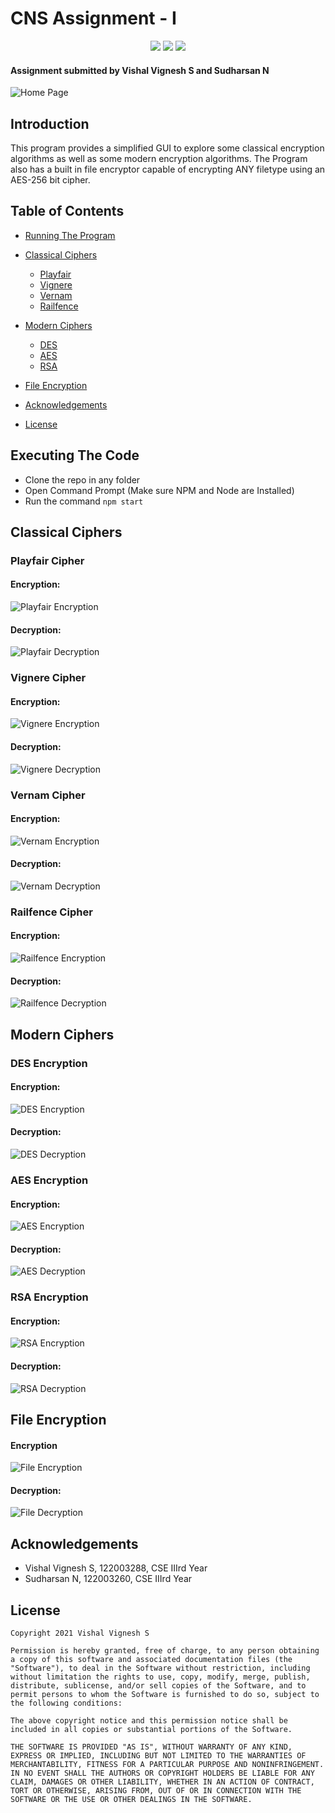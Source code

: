 # CNS Assignment - I
<p align="center">
    <a><img src="https://img.shields.io/badge/version-2.0-green"></a>
    <a><img src="https://img.shields.io/badge/build-passing-green" /></a>
    <a><img src="https://img.shields.io/badge/license-MIT-green"/></a>
</p>

#### Assignment submitted by Vishal Vignesh S and Sudharsan N

![Home Page](https://i.postimg.cc/76CVRDJM/home.png)

## Introduction
This program provides a simplified GUI to explore some classical encryption algorithms as well as some modern encryption algorithms. The Program also has a built in file encryptor capable of encrypting ANY filetype using an AES-256 bit cipher.

## Table of Contents

- [Running The Program](#Executing-The-Code)
- [Classical Ciphers](#Classical-Ciphers)
  - [Playfair](#playfair-cipher)
  - [Vignere](#Vignere-cipher)
  - [Vernam](#vernam-cipher)
  - [Railfence](#railfence-cipher)

- [Modern Ciphers](#modern-ciphers)
  - [DES](#des-encryption)
  - [AES](#aes-encryption)
  - [RSA](#rsa-encryption)

- [File Encryption](#file-encryption)
- [Acknowledgements](#Acknowledgements)
- [License](#license)


## Executing The Code

* Clone the repo in any folder
* Open Command Prompt (Make sure NPM and Node are Installed)
* Run the command `npm start`

## Classical Ciphers

### Playfair Cipher

#### Encryption:
![Playfair Encryption](https://i.postimg.cc/bYtgHyhq/playfair.png)
#### Decryption:
![Playfair Decryption](https://i.postimg.cc/KjB5ZNN1/playfair-dec.png)

### Vignere Cipher

#### Encryption:
![Vignere Encryption](https://i.postimg.cc/T1MrHb6f/vignere.png)
#### Decryption:
![Vignere Decryption](https://i.postimg.cc/ydSmPP2L/vignere-dec.png)

### Vernam Cipher

#### Encryption:
![Vernam Encryption](https://i.postimg.cc/nLWKB5Ss/vernam.png)
#### Decryption:
![Vernam Decryption](https://i.postimg.cc/yNxXJBj4/vernam-dec.png)

### Railfence Cipher

#### Encryption:
![Railfence Encryption](https://i.postimg.cc/xTGPh687/rail.png)
#### Decryption:
![Railfence Decryption](https://i.postimg.cc/hPRr2kDT/rail-dec.png)


## Modern Ciphers

### DES Encryption

#### Encryption:
![DES Encryption](https://i.postimg.cc/Bv7pNtbn/des.png)
#### Decryption:
![DES Decryption](https://i.postimg.cc/KY8QntZW/aes-256-dec.png)

### AES Encryption

#### Encryption:
![AES Encryption](https://i.postimg.cc/SxrD2gp8/aes-256.png)
#### Decryption:
![AES Decryption](https://i.postimg.cc/hPRr2kDT/rail-dec.png)

### RSA Encryption

#### Encryption:
![RSA Encryption](https://i.postimg.cc/Rh7cr0Sf/rsa-enc.png)
#### Decryption:
![RSA Decryption](https://i.postimg.cc/YCbzqj1z/rsa-dec.png)

## File Encryption

#### Encryption
![File Encryption](https://i.postimg.cc/TwmbmPWS/encryption.gif)
#### Decryption:
![File Decryption](https://i.postimg.cc/ZnSdLh8q/decryption.gif)

## Acknowledgements

* Vishal Vignesh S, 122003288, CSE IIIrd Year
* Sudharsan N, 122003260, CSE IIIrd Year

## License

```
Copyright 2021 Vishal Vignesh S

Permission is hereby granted, free of charge, to any person obtaining a copy of this software and associated documentation files (the "Software"), to deal in the Software without restriction, including without limitation the rights to use, copy, modify, merge, publish, distribute, sublicense, and/or sell copies of the Software, and to permit persons to whom the Software is furnished to do so, subject to the following conditions:

The above copyright notice and this permission notice shall be included in all copies or substantial portions of the Software.

THE SOFTWARE IS PROVIDED "AS IS", WITHOUT WARRANTY OF ANY KIND, EXPRESS OR IMPLIED, INCLUDING BUT NOT LIMITED TO THE WARRANTIES OF MERCHANTABILITY, FITNESS FOR A PARTICULAR PURPOSE AND NONINFRINGEMENT. IN NO EVENT SHALL THE AUTHORS OR COPYRIGHT HOLDERS BE LIABLE FOR ANY CLAIM, DAMAGES OR OTHER LIABILITY, WHETHER IN AN ACTION OF CONTRACT, TORT OR OTHERWISE, ARISING FROM, OUT OF OR IN CONNECTION WITH THE SOFTWARE OR THE USE OR OTHER DEALINGS IN THE SOFTWARE.
```